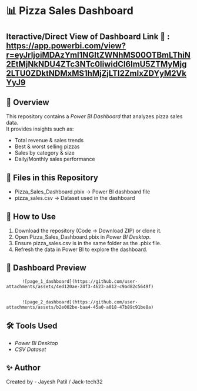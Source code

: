# 📊 Pizza Sales Dashboard

## Iteractive/Direct View of Dashboard Link 🔗 : https://app.powerbi.com/view?r=eyJrIjoiMDAzYmI1NGItZWNhMS00OTBmLThiN2EtMjNkNDU4ZTc3NTc0IiwidCI6ImU5ZTMyMjg2LTU0ZDktNDMxMS1hMjZjLTI2ZmIxZDYyM2VkYyJ9 

## 📌 Overview
This repository contains a *Power BI Dashboard* that analyzes pizza sales data.  
It provides insights such as:
- Total revenue & sales trends  
- Best & worst selling pizzas  
- Sales by category & size  
- Daily/Monthly sales performance  

## 📂 Files in this Repository
- Pizza_Sales_Dashboard.pbix → Power BI dashboard file  
- pizza_sales.csv → Dataset used in the dashboard  

## 🚀 How to Use
1. Download the repository (Code → Download ZIP) or clone it.  
2. Open Pizza_Sales_Dashboard.pbix in *Power BI Desktop*.  
3. Ensure pizza_sales.csv is in the same folder as the .pbix file.  
4. Refresh the data in Power BI to explore the dashboard.  

## 📸 Dashboard Preview

         
          
          ![page_1_dashboard](https://github.com/user-attachments/assets/4ed120ae-24f3-4623-a812-c9ad82c5649f)


          ![page_2_dashboard](https://github.com/user-attachments/assets/b2e002be-baa4-45a0-a018-47b89c91be8a)




## 🛠 Tools Used
- *Power BI Desktop*  
- *CSV Dataset*  

## ✨ Author
Created by - Jayesh Patil / Jack-tech32
